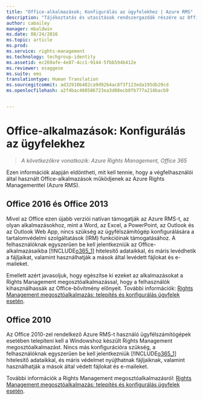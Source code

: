 ```yaml
---
title: "Office-alkalmazások; Konfigurálás az ügyfelekhez | Azure RMS"
description: "Tájékoztatás és utasítások rendszergazdák részére az Office-alkalmazások az Azure Rights Managementtel (Azure RMS) való konfigurálásához."
author: cabailey
manager: mbaldwin
ms.date: 08/24/2016
ms.topic: article
ms.prod: 
ms.service: rights-management
ms.technology: techgroup-identity
ms.assetid: ec269afe-4e87-4cc1-9144-5fbb594b412e
ms.reviewer: esaggese
ms.suite: ems
translationtype: Human Translation
ms.sourcegitcommit: ad32910b482ca9d92b4ac8f3f123eda195db29cd
ms.openlocfilehash: a2f4bac460586723ea3d88ecb8fb777a214bacb9


---
```


# Office-alkalmazások: Konfigurálás az ügyfelekhez

>*A következőkre vonatkozik: Azure Rights Management, Office 365*


Ezen információk alapján eldöntheti, mit kell tennie, hogy a végfelhasználói által használt Office-alkalmazások működjenek az Azure Rights Managementtel (Azure RMS).

## Office 2016 és Office 2013
Mivel az Office ezen újabb verziói natívan támogatják az Azure RMS-t, az olyan alkalmazásokhoz, mint a Word, az Excel, a PowerPoint, az Outlook és az Outlook Web App, nincs szükség az ügyfélszámítógép konfigurálására a tartalomvédelmi szolgáltatások (IRM) funkcióinak támogatásához. A felhasználóknak egyszerűen be kell jelentkezniük az Office-alkalmazásaikba [!INCLUDE[o365_1](../includes/o365_1_md.md)] hitelesítő adataikkal, és máris levédhetik a fájljaikat, valamint használhatják a mások által levédett fájlokat és e-maileket.

Emellett azért javasoljuk, hogy egészítse ki ezeket az alkalmazásokat a Rights Management megosztóalkalmazással, hogy a felhasználók kihasználhassák az Office-bővítmény előnyeit. További információk: [Rights Management megosztóalkalmazás: telepítés és konfigurálás ügyfelek esetén](configure-sharing-app.md).

## Office 2010
Az Office 2010-zel rendelkező Azure RMS-t használó ügyfélszámítógépek esetében telepíteni kell a Windowshoz készült Rights Management megosztóalkalmazást. Nincs más konfigurációra szükség, a felhasználóknak egyszerűen be kell jelentkezniük [!INCLUDE[o365_1](../includes/o365_1_md.md)] hitelesítő adataikkal, és máris védelmet nyújthatnak fájljaiknak, valamint használhatják a mások által védett fájlokat és e-maileket.

További információk a Rights Management megosztóalkalmazásról: [Rights Management megosztóalkalmazás: telepítés és konfigurálás ügyfelek esetén](configure-sharing-app.md).




<!--HONumber=Aug16_HO4-->


